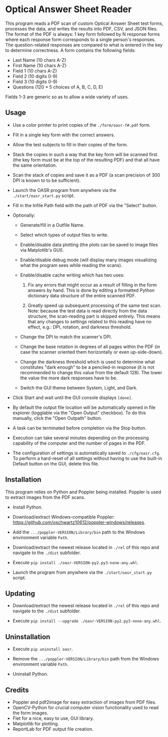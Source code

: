 # Optical Answer Sheet Reader

This program reads a PDF scan of custom Optical Answer Sheet test forms, processes the data, and writes the results into PDF, CSV, and JSON files. The format of the PDF is always: 1 key form followed by N response forms where each response form corresponds to a single person's responses. The question-related responses are compared to what is entered in the key to determine correctness. A form contains the following fields:

- Last Name (10 chars A-Z)
- First Name (10 chars A-Z)
- Field 1 (10 chars A-Z)
- Field 2 (10 digits 0-9)
- Field 3 (10 digits 0-9)
- Questions (120 * 5 choices of A, B, C, D, E)

Fields 1-3 are generic so as to allow a wide variety of uses.

## Usage

- Use a color printer to print copies of the `./form/oasr-f#.pdf` form.

- Fill in a single key form with the correct answers.

- Allow the test subjects to fill in their copies of the form.

- Stack the copies in such a way that the key form will be scanned first (the key form must be at the top of the resulting PDF) and that all have the same orientation.

- Scan the stack of copies and save it as a PDF (a scan precision of 300 DPI is known to to be sufficient).

- Launch the OASR program from anywhere via the `./start/oasr_start.py` script.

- Fill in the Infile Path field with the path of PDF via the "Select" button.

- Optionally:
    - Generate/fill in a Outfile Name.

    - Select which types of output files to write.

    - Enable/disable data plotting (the plots can be saved to image files via Matplotlib's GUI).

    - Enable/disable debug mode (will display many images visualizing what the program sees while reading the scans).

    - Enable/disable cache writing which has two uses:
        1. Fix any errors that might occur as a result of filling in the form answers by hand. This is done by editing a formatted Python dictionary data structure of the entire scanned PDF.

        2. Greatly speed up subsequent processing of the same test scan. Note: because the test data is read directly from the data structure, the scan-reading part is skipped entirely. This means that any changes to settings related to this reading have no effect, e.g.: DPI, rotation, and darkness threshold.

    - Change the DPI to match the scanner's DPI.

    - Change the base rotation in degrees of all pages within the PDF (in case the scanner oriented them horizontally or even up-side-down).

    - Change the darkness threshold which is used to determine what constitutes "dark enough" to be a penciled-in response (it is not recommended to change this value from the default 128). The lower the value the more dark responses have to be.

    - Switch the GUI theme between System, Light, and Dark.

- Click Start and wait until the GUI console displays `[done]`.

- By default the output file location will be automatically opened in file explorer (togglable via the "Open Output" checkbox). To do this manually, click the "Open Outpath" button.

- A task can be terminated before completion via the Stop button.

- Execution can take several minutes depending on the processing capability of the computer and the number of pages in the PDF.

- The configuration of settings is automatically saved to `./cfg/oasr.cfg`. To perform a hard-reset of all settings without having to use the built-in Default button on the GUI, delete this file.

## Installation

This program relies on Python and Poppler being installed. Poppler is used to extract images from the PDF scans.

- Install Python.

- Download/extract Windows-compatible Poppler: https://github.com/oschwartz10612/poppler-windows/releases.

- Add the `.../poppler-VERSION/Library/bin` path to the Windows environment variable `Path`.

- Download/extract the newest release located in `./rel` of this repo and navigate to the `./dist` subfolder.

- Execute `pip install ./oasr-VERSION-py2.py3-none-any.whl`.

- Launch the program from anywhere via the `./start/oasr_start.py` script.

## Updating

- Download/extract the newest release located in `./rel` of this repo and navigate to the `./dist` subfolder.

- Execute `pip install --upgrade ./oasr-VERSION-py2.py3-none-any.whl`.

## Uninstallation

- Execute `pip uninstall oasr`.

- Remove the `.../poppler-VERSION/Library/bin` path from the Windows environment variable `Path`.

- Uninstall Python.

## Credits

- Poppler and pdf2image for easy extraction of images from PDF files.
- OpenCV-Python for crucial computer vision functionality used to read the form images.
- Flet for a nice, easy to use, GUI library.
- Matplotlib for plotting.
- ReportLab for PDF output file creation.
